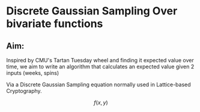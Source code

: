 # Discrete Gaussian Sampling Over bivariate functions

## Aim:

Inspired by CMU's Tartan Tuesday wheel and finding it expected value over time, we aim to write an algorithm that calculates an expected value given 2 inputs (weeks, spins)

Via a Discrete Gaussian Sampling equation normally used in Lattice-based Cryptography.

$$ f(x, y) $$
